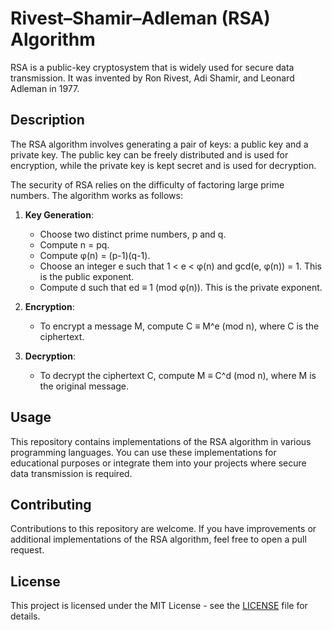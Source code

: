 # Rivest–Shamir–Adleman (RSA) Algorithm

RSA is a public-key cryptosystem that is widely used for secure data transmission. It was invented by Ron Rivest, Adi Shamir, and Leonard Adleman in 1977.

## Description

The RSA algorithm involves generating a pair of keys: a public key and a private key. The public key can be freely distributed and is used for encryption, while the private key is kept secret and is used for decryption.

The security of RSA relies on the difficulty of factoring large prime numbers. The algorithm works as follows:

1. **Key Generation**: 
    - Choose two distinct prime numbers, p and q.
    - Compute n = pq.
    - Compute φ(n) = (p-1)(q-1).
    - Choose an integer e such that 1 < e < φ(n) and gcd(e, φ(n)) = 1. This is the public exponent.
    - Compute d such that ed ≡ 1 (mod φ(n)). This is the private exponent.

2. **Encryption**:
    - To encrypt a message M, compute C ≡ M^e (mod n), where C is the ciphertext.

3. **Decryption**:
    - To decrypt the ciphertext C, compute M ≡ C^d (mod n), where M is the original message.

## Usage

This repository contains implementations of the RSA algorithm in various programming languages. You can use these implementations for educational purposes or integrate them into your projects where secure data transmission is required.

## Contributing

Contributions to this repository are welcome. If you have improvements or additional implementations of the RSA algorithm, feel free to open a pull request.

## License

This project is licensed under the MIT License - see the [LICENSE](LICENSE) file for details.

